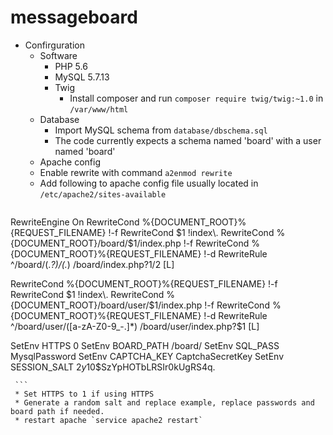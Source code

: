 # messageboard

  * Confirguration
    * Software
      * PHP 5.6  
      * MySQL 5.7.13
      * Twig
        * Install composer and run `composer require twig/twig:~1.0` in `/var/www/html`
    * Database
      * Import MySQL schema from `database/dbschema.sql`
      * The code currently expects a schema named 'board' with a user named 'board'
    * Apache config
     * Enable rewrite with command `a2enmod rewrite`
     * Add following to apache config file usually located in `/etc/apache2/sites-available`
     ```
RewriteEngine On
RewriteCond %{DOCUMENT_ROOT}%{REQUEST_FILENAME} !-f
RewriteCond $1 !index\.
RewriteCond %{DOCUMENT_ROOT}/board/$1/index.php !-f
RewriteCond %{DOCUMENT_ROOT}%{REQUEST_FILENAME} !-d
RewriteRule ^/board/(.*?)/(.*) /board/index.php?$1/$2 [L]

RewriteCond %{DOCUMENT_ROOT}%{REQUEST_FILENAME} !-f
RewriteCond $1 !index\.
RewriteCond %{DOCUMENT_ROOT}/board/user/$1/index.php !-f
RewriteCond %{DOCUMENT_ROOT}%{REQUEST_FILENAME} !-d
RewriteRule ^/board/user/([a-zA-Z0-9\_\-\.]*) /board/user/index.php?$1 [L]

SetEnv HTTPS         0
SetEnv BOARD_PATH    /board/
SetEnv SQL_PASS      MysqlPassword
SetEnv CAPTCHA_KEY   CaptchaSecretKey
SetEnv SESSION_SALT  $2y$10$SzYpHOTbLRSIr0kUgRS4q.

     ```
     * Set HTTPS to 1 if using HTTPS
     * Generate a random salt and replace example, replace passwords and board path if needed.
     * restart apache `service apache2 restart`
